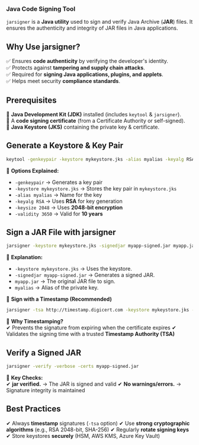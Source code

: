 ### **Java Code Signing Tool**

`jarsigner` is a **Java utility** used to sign and verify Java Archive (**JAR**) files. It ensures the authenticity and integrity of JAR files in Java applications.

## **Why Use jarsigner?**

✅ Ensures **code authenticity** by verifying the developer's identity.  
✅ Protects against **tampering and supply chain attacks**.  
✅ Required for **signing Java applications, plugins, and applets**.  
✅ Helps meet security **compliance standards**.

## **Prerequisites**

🔹 **Java Development Kit (JDK)** installed (includes `keytool` & `jarsigner`).  
🔹 A **code signing certificate** (from a Certificate Authority or self-signed).  
🔹 **Java Keystore (JKS)** containing the private key & certificate.

## **Generate a Keystore & Key Pair**

```sh
keytool -genkeypair -keystore mykeystore.jks -alias myalias -keyalg RSA -keysize 2048 -validity 3650

```

📌 **Options Explained:**

-   `-genkeypair` → Generates a key pair
-   `-keystore mykeystore.jks` → Stores the key pair in `mykeystore.jks`
-   `-alias myalias` → Name for the key
-   `-keyalg RSA` → Uses **RSA** for key generation
-   `-keysize 2048` → Uses **2048-bit encryption**
-   `-validity 3650` → Valid for **10 years**

## **Sign a JAR File with jarsigner**

```sh
jarsigner -keystore mykeystore.jks -signedjar myapp-signed.jar myapp.jar myalias

```

📌 **Explanation:**

-   `-keystore mykeystore.jks` → Uses the keystore.
-   `-signedjar myapp-signed.jar` → Generates a signed JAR.
-   `myapp.jar` → The original JAR file to sign.
-   `myalias` → Alias of the private key.

🔹 **Sign with a Timestamp (Recommended)**

```sh
jarsigner -tsa http://timestamp.digicert.com -keystore mykeystore.jks -signedjar myapp-signed.jar myapp.jar myalias

```

📌 **Why Timestamping?**  
✔ Prevents the signature from expiring when the certificate expires
✔ Validates the signing time with a trusted **Timestamp Authority (TSA)**

## **Verify a Signed JAR**

```sh
jarsigner -verify -verbose -certs myapp-signed.jar

```

📌 **Key Checks:**  
✔ **jar verified.** → The JAR is signed and valid
✔ **No warnings/errors.** → Signature integrity is maintained

## **Best Practices**

✔ Always **timestamp** signatures (`-tsa` option)
✔ Use **strong cryptographic algorithms** (e.g., RSA 2048-bit, SHA-256)
✔ Regularly **rotate signing keys**
✔ Store keystores **securely** (HSM, AWS KMS, Azure Key Vault)